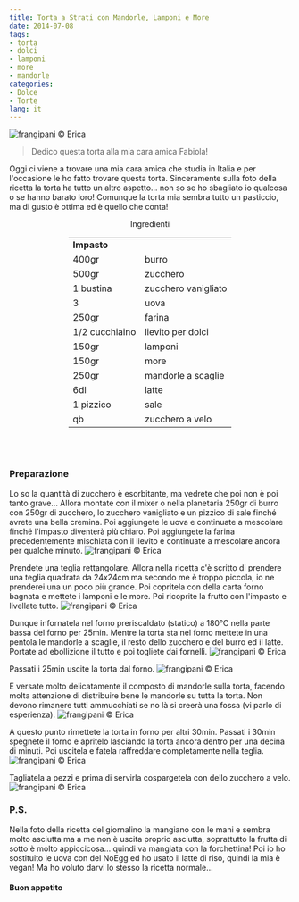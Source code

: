 ```yaml
---
title: Torta a Strati con Mandorle, Lamponi e More
date: 2014-07-08
tags:
- torta
- dolci
- lamponi
- more
- mandorle
categories:
- Dolce
- Torte
lang: it
---
```

![](header.jpg "frangipani © Erica")

> Dedico questa torta alla mia cara amica Fabiola!

Oggi ci viene a trovare una mia cara amica che studia in Italia e per l'occasione le ho fatto trovare questa torta. Sinceramente sulla foto della ricetta la torta ha tutto un altro aspetto... non so se ho sbagliato io qualcosa o se hanno barato loro! Comunque la torta mia sembra tutto un pasticcio, ma di gusto è ottima ed è quello che conta!


<div id="wrapper" style="text-align: center">
  <div id="yourdiv" style="display: inline-block;">
    <div class="ingredients">
      <div class="ingredients-title">Ingredienti</div>
      <table>
        <tbody>
          <tr>
            <td colspan="2"><b>Impasto</b></td>
          </tr>
          <tr>
            <td>400gr</td>
            <td>burro</td>
          </tr>
          <tr>
            <td>500gr</td>
            <td>zucchero</td>
          </tr>
          <tr>
            <td>1 bustina</td>
            <td>zucchero vanigliato</td>
          </tr>
          <tr>
            <td>3</td>
            <td>uova</td>
          </tr>
          <tr>
            <td>250gr</td>
            <td>farina</td>
          </tr>
          <tr>
            <td>1/2 cucchiaino</td>
            <td>lievito per dolci</td>
          </tr>
          <tr>
            <td>150gr</td>
            <td>lamponi</td>
          </tr>
          <tr>
            <td>150gr</td>
            <td>more</td>
          </tr>
          <tr>
            <td>250gr</td>
            <td>mandorle a scaglie</td>
          </tr>
          <tr>
            <td>6dl</td>
            <td>latte</td>
          </tr>
          <tr>
            <td>1 pizzico</td>
            <td>sale</td>
          </tr>
          <tr>
            <td>qb</td>
            <td>zucchero a velo</td>        
          </tr>
        </tbody>
      </table>
      <br></br>
    </div>
  </div>
</div>


<h3>
  <font color="grey">
    <i class="fa-solid fa-gears"></i>
  </font> Preparazione
</h3>

Lo so la quantità di zucchero è esorbitante, ma vedrete che poi non è poi tanto grave...
Allora montate con il mixer o nella planetaria 250gr di burro con 250gr di zucchero, lo zucchero vanigliato e un pizzico di sale finché avrete una bella cremina. Poi aggiungete le uova e continuate a mescolare finché l'impasto diventerà più chiaro. Poi aggiungete la farina precedentemente mischiata con il lievito e continuate a mescolare ancora per qualche minuto.
![](impasto.jpg "frangipani © Erica")

Prendete una teglia rettangolare. Allora nella ricetta c'è scritto di prendere una teglia quadrata da 24x24cm ma secondo me è troppo piccola, io ne prenderei una un poco più grande. Poi copritela con della carta forno bagnata e mettete i lamponi e le more. Poi ricoprite la frutto con l'impasto e livellate tutto. 
![](frutta.jpg "frangipani © Erica")

Dunque infornatela nel forno preriscaldato (statico) a 180°C nella parte bassa del forno per 25min. Mentre la torta sta nel forno mettete in una pentola le mandorle a scaglie, il resto dello zucchero e del burro ed il latte. Portate ad ebollizione il tutto e poi togliete dai fornelli.
![](mandorle.jpg "frangipani © Erica")

Passati i 25min uscite la torta dal forno.
![](sfornata1.jpg "frangipani © Erica")

E versate molto delicatamente il composto di mandorle sulla torta, facendo molta attenzione di distribuire bene le mandorle su tutta la torta. Non devono rimanere tutti ammucchiati se no là si creerà una fossa (vi parlo di esperienza).
![](mandorleteglia.jpg "frangipani © Erica")

A questo punto rimettete la torta in forno per altri 30min. Passati i 30min spegnete il forno e apritelo lasciando la torta ancora dentro per una decina di minuti. Poi uscitela e fatela raffreddare completamente nella teglia.
![](sfornata2.jpg "frangipani © Erica")

Tagliatela a pezzi e prima di servirla cospargetela con dello zucchero a velo.
![](risultato.jpg "frangipani © Erica")


<h3>
  <font color="#FFCC00">
    <i class="fa-regular fa-lightbulb"></i>
  </font> P.S.
</h3>

Nella foto della ricetta del giornalino la mangiano con le mani e sembra molto asciutta ma a me non è uscita proprio asciutta, soprattutto la frutta di sotto è molto appiccicosa... quindi va mangiata con la forchettina! Poi io ho sostituito le uova con del NoEgg ed ho usato il latte di riso, quindi la mia è vegan! Ma ho voluto darvi lo stesso la ricetta normale...

<h4>Buon appetito
  <font color="red">
    <i class="fa-regular fa-face-smile"></i>
  </font>
</h4>